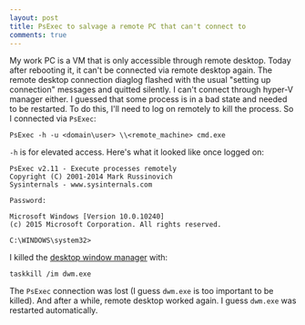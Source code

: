```yaml
---
layout: post
title: PsExec to salvage a remote PC that can't connect to
comments: true
---
```


My work PC is a VM that is only accessible through remote desktop. Today after rebooting it, it can't be connected via remote desktop again. The remote desktop connection diaglog flashed with the usual "setting up connection" messages and quitted silently. I can't connect through hyper-V manager either. I guessed that some process is in a bad state and needed to be restarted. To do this, I'll need to log on remotely to kill the process. So I connected via `PsExec`:

    PsExec -h -u <domain\user> \\<remote_machine> cmd.exe

`-h` is for elevated access. Here's what it looked like once logged on:

    PsExec v2.11 - Execute processes remotely
    Copyright (C) 2001-2014 Mark Russinovich
    Sysinternals - www.sysinternals.com
    
    Password:
    
    Microsoft Windows [Version 10.0.10240]
    (c) 2015 Microsoft Corporation. All rights reserved.
    
    C:\WINDOWS\system32>

I killed the [desktop window manager][dwm] with:

    taskkill /im dwm.exe

The `PsExec` connection was lost (I guess `dwm.exe` is too important to be killed). And after a while, remote desktop worked again. I guess `dwm.exe` was restarted automatically.


[dwm]: https://msdn.microsoft.com/en-us/library/windows/desktop/aa969540(v=vs.85).aspx
